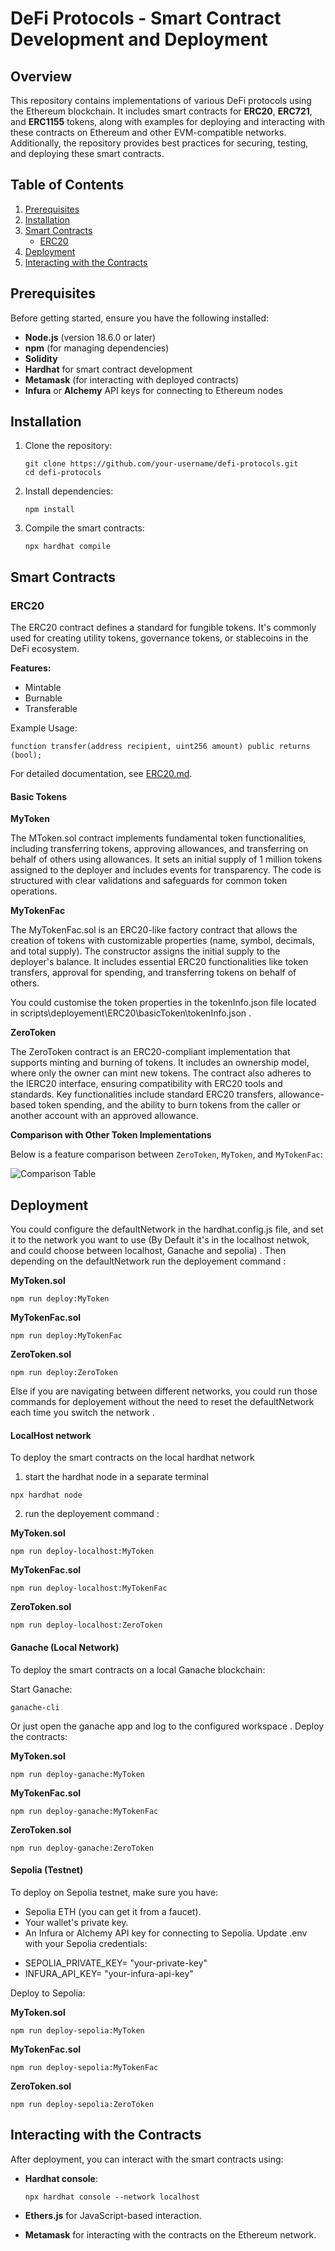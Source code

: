 # DeFi Protocols - Smart Contract Development and Deployment

## Overview

This repository contains implementations of various DeFi protocols using the Ethereum blockchain. It includes smart contracts for **ERC20**, **ERC721**, and **ERC1155** tokens, along with examples for deploying and interacting with these contracts on Ethereum and other EVM-compatible networks. Additionally, the repository provides best practices for securing, testing, and deploying these smart contracts.

## Table of Contents

1. [Prerequisites](#prerequisites)
2. [Installation](#installation)
3. [Smart Contracts](#smart-contracts)
   - [ERC20](#erc20)
4. [Deployment](#deployment)
5. [Interacting with the Contracts](#interacting-with-the-contracts)

## Prerequisites

Before getting started, ensure you have the following installed:

- **Node.js** (version 18.6.0 or later)
- **npm** (for managing dependencies)
- **Solidity**
- **Hardhat** for smart contract development
- **Metamask** (for interacting with deployed contracts)
- **Infura** or **Alchemy** API keys for connecting to Ethereum nodes

## Installation

1. Clone the repository:

   ```
   git clone https://github.com/your-username/defi-protocols.git
   cd defi-protocols
   ```

2. Install dependencies:

   ```
   npm install
   ```

3. Compile the smart contracts:

   ```
   npx hardhat compile

   ```

## Smart Contracts

### ERC20

The ERC20 contract defines a standard for fungible tokens. It's commonly used for creating utility tokens, governance tokens, or stablecoins in the DeFi ecosystem.

**Features:**

- Mintable
- Burnable
- Transferable

Example Usage:

```solidity
function transfer(address recipient, uint256 amount) public returns (bool);
```

For detailed documentation, see [ERC20.md](docs/ERC20.md).

#### Basic Tokens

**MyToken**

The MToken.sol contract implements fundamental token functionalities, including transferring tokens, approving allowances, and transferring on behalf of others using allowances. It sets an initial supply of 1 million tokens assigned to the deployer and includes events for transparency. The code is structured with clear validations and safeguards for common token operations.

**MyTokenFac**

The MyTokenFac.sol is an ERC20-like factory contract that allows the creation of tokens with customizable properties (name, symbol, decimals, and total supply). The constructor assigns the initial supply to the deployer's balance. It includes essential ERC20 functionalities like token transfers, approval for spending, and transferring tokens on behalf of others.

You could customise the token properties in the tokenInfo.json file located in scripts\deployement\ERC20\basicToken\tokenInfo.json .

**ZeroToken**

The ZeroToken contract is an ERC20-compliant implementation that supports minting and burning of tokens. It includes an ownership model, where only the owner can mint new tokens. The contract also adheres to the IERC20 interface, ensuring compatibility with ERC20 tools and standards. Key functionalities include standard ERC20 transfers, allowance-based token spending, and the ability to burn tokens from the caller or another account with an approved allowance.

**Comparison with Other Token Implementations**

Below is a feature comparison between `ZeroToken`, `MyToken`, and `MyTokenFac`:

![Comparison Table](./Documentation\ERC20_features.PNG)

## Deployment

You could configure the defaultNetwork in the hardhat.config.js file, and set it to the network you want to use (By Default it's in the localhost netwok, and could choose between localhost, Ganache and sepolia) .
Then depending on the defaultNetwork run the deployement command :

**MyToken.sol**

```
npm run deploy:MyToken
```

**MyTokenFac.sol**

```
npm run deploy:MyTokenFac
```

**ZeroToken.sol**

```
npm run deploy:ZeroToken
```

Else if you are navigating between different networks, you could run those commands for deployement without the need to reset the defaultNetwork each time you switch the network .

#### LocalHost network

To deploy the smart contracts on the local hardhat network

1. start the hardhat node in a separate terminal

```
npx hardhat node
```

2. run the deployement command :

**MyToken.sol**

```
npm run deploy-localhost:MyToken
```

**MyTokenFac.sol**

```
npm run deploy-localhost:MyTokenFac
```

**ZeroToken.sol**

```
npm run deploy-localhost:ZeroToken
```

#### Ganache (Local Network)

To deploy the smart contracts on a local Ganache blockchain:

Start Ganache:

```
ganache-cli
```

Or just open the ganache app and log to the configured workspace .
Deploy the contracts:

**MyToken.sol**

```
npm run deploy-ganache:MyToken
```

**MyTokenFac.sol**

```
npm run deploy-ganache:MyTokenFac
```

**ZeroToken.sol**

```
npm run deploy-ganache:ZeroToken
```

#### Sepolia (Testnet)

To deploy on Sepolia testnet, make sure you have:

- Sepolia ETH (you can get it from a faucet).
- Your wallet's private key.
- An Infura or Alchemy API key for connecting to Sepolia.
  Update .env with your Sepolia credentials:

* SEPOLIA_PRIVATE_KEY= "your-private-key"
* INFURA_API_KEY= "your-infura-api-key"

Deploy to Sepolia:

**MyToken.sol**

```
npm run deploy-sepolia:MyToken
```

**MyTokenFac.sol**

```
npm run deploy-sepolia:MyTokenFac
```

**ZeroToken.sol**

```
npm run deploy-sepolia:ZeroToken
```

## Interacting with the Contracts

After deployment, you can interact with the smart contracts using:

- **Hardhat console**:

  ```
  npx hardhat console --network localhost
  ```

- **Ethers.js** for JavaScript-based interaction.

- **Metamask** for interacting with the contracts on the Ethereum network.
